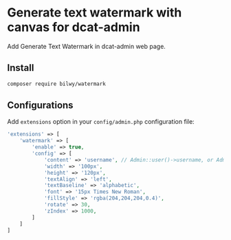 # Generate text watermark with canvas for dcat-admin

Add Generate Text  Watermark in dcat-admin web page.




## Install

```bash
composer require bilwy/watermark
```

## Configurations

Add `extensions` option in your `config/admin.php` configuration file:

```php
'extensions' => [
    'watermark' => [
        'enable' => true,
        'config' => [
            'content' => 'username', // Admin::user()->username, or Admin::user()->name or fixed value like 'internal info'
            'width' => '100px',
            'height' => '120px',
            'textAlign' => 'left',
            'textBaseline' => 'alphabetic',
            'font' => '15px Times New Roman',
            'fillStyle' => 'rgba(204,204,204,0.4)',
            'rotate' => 30,
            'zIndex' => 1000,
        ]
    ]
]
```

